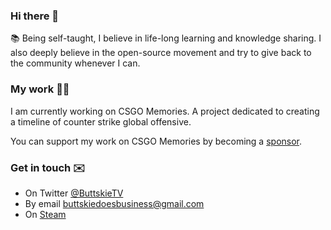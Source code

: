 ### Hi there 👋

<!--
**TheButtskie/TheButtskie** is a ✨ _special_ ✨ repository because its `README.md` (this file) appears on your GitHub profile.

Here are some ideas to get you started:

- 🔭 I’m currently working on ...
- 🌱 I’m currently learning ...
- 👯 I’m looking to collaborate on ...
- 🤔 I’m looking for help with ...
- 💬 Ask me about ...
- 📫 How to reach me: ...
- 😄 Pronouns: ...
- ⚡ Fun fact: ...
-->

📚 Being self-taught, I believe in life-long learning and knowledge sharing. 
I also deeply believe in the open-source movement and try to give back to the community whenever I can.

### My work 👨‍💻

I am currently working on CSGO Memories. A project dedicated to creating a timeline of counter strike global offensive. 

You can support my work on CSGO Memories by becoming a [sponsor](https://github.com/sponsors/TheButtskie).

### Get in touch ✉️
- On Twitter [@ButtskieTV](https://twitter.com/buttskietv)
- By email [buttskiedoesbusiness@gmail.com](mailto:buttskiedoesbusiness@gmail.com)
- On [Steam](https://steamcommunity.com/id/Buttskie)

